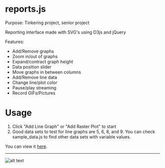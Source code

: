 # reports.js
Purpose: Tinkering project, senior project

Reporting interface made with SVG's using D3js and jQuery

Features:

- Add/Remove graphs
- Zoom in/out of graphs
- Expand/contract graph height
- Data position slider
- Move graphs in between columns
- Add/Remove line data
- Change line/plot color
- Pause/play streaming
- Record GIFs/Pictures

# Usage
1. Click "Add Line Graph" or "Add Raster Plot" to start
2. Good data sets to test for line graphs are 5, 6, 8, and 9. You can check sample_data.js to find other data sets with variable values.

 You can view it [here](http://ealmachar.github.io/projects/reports.js/reports.html).
 
---

![alt text](https://raw.githubusercontent.com/ealmachar/senior-project/master/report%20example.PNG "example ")